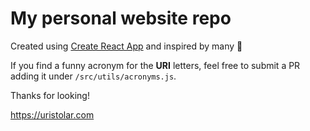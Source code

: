 # My personal website repo

Created using [Create React App](https://gthub.com/facebook/create-react-app) and inspired by many 🖤

If you find a funny acronym for the **URI** letters, feel free to submit a PR adding it under `/src/utils/acronyms.js`.

Thanks for looking!

https://uristolar.com

